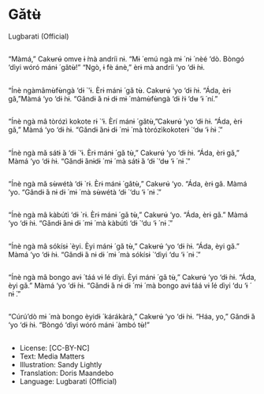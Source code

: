 # Gǎtʉ̀
Lugbarati (Official)

##
“Màmá,” Cakʉrʉ́ omve ɨ ́mà andríi nɨ. “Mɨ ́ emú ngà mɨ ́ nɨ ́ nèé
‘dò.
Bòngó ‘dìyi wóró mánɨ ́ gǎtʉ̀!”
“Ngò, ɨ ́fè ánè,” èrɨ mà andríi ‘yo ‘dɨ ́nɨ.

##
“Ínè ngàmâmʉ̀fʉ̀ngà ‘dɨ ̀ 'ɨ. Èrɨ mánɨ ́ gǎ tʉ̀. Cakʉrʉ́ ‘yo ‘dɨ ́nɨ.
“Áda, èrɨ gǎ,”Màmá ‘yo ‘dɨ ́nɨ.
“Gǎndɨ ́á nɨ dɨ mɨ ́ màmʉ̀fʉ̀ngà ‘dɨ ̀rɨ ‘dʉ ‘ɨ ́ ní.”

##
“Ínè ngà mâ tòrózì kokote rɨ ̀ ‘ɨ. Èrí mánɨ ́ gǎtʉ̀,”Cakʉrʉ́ ‘yo
‘dɨ ́nɨ. “Áda, èrɨ gǎ,” Màmá ‘yo ‘dɨ ́nɨ.
“Gǎndɨ ́ánɨ dɨ ́ mɨ ́ mà tòrózìkokoterɨ ̀ ‘dʉ ‘ɨ ́nɨ ́.”

##
“Ínè ngà mǎ sátɨ ̀á ‘dɨ ̀ ‘ɨ. Èrɨ mánɨ ́ gǎ tʉ̀,” Cakʉrʉ́ ‘yo ‘dɨ ́nɨ.
“Áda, èrɨ gǎ,” Màmá ‘yo ‘dɨ ́nɨ.
“Gǎndɨ ́ánɨdɨ ́ mɨ ́ mà sátɨ ̀á ‘dɨ ̀ ‘dʉ ‘ɨ ́ nɨ ́.”

##
“Ínè ngà mǎ sʉ̀wétà ‘dɨ ̀ rɨ. Èrɨ mánɨ ́ gǎtʉ̀,” Cakʉrʉ́ ‘yo.
“Áda, èrɨ gǎ. Màmá ‘yo.
“Gǎndɨ ́á nɨ dɨ ́ mɨ ́ mà sʉ̀wétà ‘dɨ ̀ ‘du ‘ɨ ́ nɨ ́.”

##
“Ínè ngà mâ kàbútì ‘dɨ ̀ rɨ. Èrɨ mánɨ ́ gǎ tʉ̀,” Cakʉrʉ́ ‘yo.
“Áda, èrɨ gǎ.” Màmá ‘yo ‘dɨ ́nɨ.
“Gǎndɨ ́ánɨ dɨ ́ mɨ ́ mà kàbútì ‘dɨ ̀ ‘du ‘ɨ ́ nɨ ́.”

##
“Ínè ngà mâ sókísɨ ̀ èyi. Èyi mánɨ ́ gǎ tʉ̀,” Cakʉrʉ́ ‘yo ‘dɨ ́nɨ.
“Áda, èyi gǎ.” Màmá ‘yo ‘dɨ ́nɨ.
“Gǎndɨ ́á nɨ dɨ ́ mɨ ́ mà sókísɨ ̀ ‘dìyi ‘du ‘ɨ ́ nɨ ́.”

##
“Ínè ngà mâ bongo avɨ ́ táá vɨ ́lé dìyi. Èyi mánɨ ́ gǎ tʉ̀,” Cakʉrʉ́
‘yo ‘dɨ ́nɨ.
“Áda, èyi gǎ.” Màmá ‘yo ‘dɨ ́nɨ.
“Gǎndɨ ́á nɨ dɨ ́ mɨ ́ mà bongo avɨ ́táá vɨ ́lé dìyi ‘du ‘ɨ ́ nɨ ́.”

##
“Cúrú’dò mɨ ́ mà bongo èyidɨ ́ kárákàrà,” Cakʉrʉ́ ‘yo ‘dɨ ́nɨ.
“Háa, yo,” Gǎndɨ ́á ‘yo ‘dɨ ́nɨ.
“Bòngó ‘dìyi wóró mánɨ ́ àmbó tʉ̀!”

##
* License: [CC-BY-NC]
* Text: Media Matters
* Illustration: Sandy Lightly
* Translation: Doris Maandebo
* Language: Lugbarati (Official)

